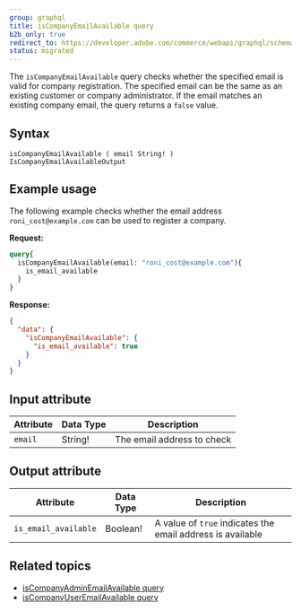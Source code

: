 ```yaml
---
group: graphql
title: isCompanyEmailAvailable query
b2b_only: true
redirect_to: https://developer.adobe.com/commerce/webapi/graphql/schema/b2b/company/queries/is-company-email-available/
status: migrated
---
```


The `isCompanyEmailAvailable` query checks whether the specified email is valid for company registration. The specified email can be the same as an existing customer or company administrator. If the email matches an existing company email, the query returns a `false` value.

## Syntax

`isCompanyEmailAvailable ( email String! ) IsCompanyEmailAvailableOutput`

## Example usage

The following example checks whether the email address `roni_cost@example.com` can be used to register a company.

**Request:**

```graphql
query{
  isCompanyEmailAvailable(email: "roni_cost@example.com"){
    is_email_available
  }
}
```

**Response:**

```json
{
  "data": {
    "isCompanyEmailAvailable": {
      "is_email_available": true
    }
  }
}
```

## Input attribute

Attribute |  Data Type | Description
--- | --- | ---
`email` | String! | The email address to check

## Output attribute

Attribute |  Data Type | Description
--- | --- | ---
`is_email_available` | Boolean! | A value of `true` indicates the email address is available

## Related topics

*  [isCompanyAdminEmailAvailable query]({{page.baseurl}}/graphql/queries/is-company-admin-email-available.html)
*  [isCompanyUserEmailAvailable query]({{page.baseurl}}/graphql/queries/is-company-user-email-available.html)
